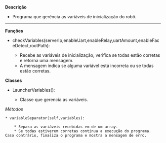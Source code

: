 **Descrição**

 * Programa que gerência as variáveis de inicialização do robô.

 ---

**Funções**

 * checkVariables(serverIp,enableUart,enableRelay,uartAmount,enableFaceDetect,rootPath):

    * Recebe as variáveis de inicialização, verifica se todas estão corretas e retorna uma mensagem.
    * A mensagem indica se alguma variável está incorreta ou se todas estão corretas.

**Classes**
  
  * LauncherVariables():

    * Classe que gerencia as variáveis.

  *Métodos*

    * variableSeparator(self,variables):

        * Separa as variáveis recebidas em de um array.
        * Se todas estiverem corretas continua a execução do programa. Caso contrário, finaliza o programa e mostra a mensagem de erro.
